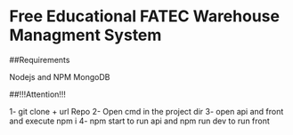 # Free Educational FATEC Warehouse Managment System

##Requirements

Nodejs and NPM
MongoDB

##!!!Attention!!!

1- git clone + url Repo
2- Open cmd in the project dir
3- open api and front and execute npm i
4- npm start to run api and npm run dev to run front


